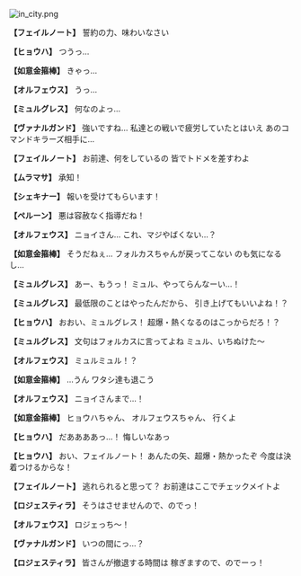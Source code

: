 
![in_city.png](../images/backgrounds/in_city.png)

**【フェイルノート】**
誓約の力、味わいなさい

**【ヒョウハ】**
つうっ…

**【如意金箍棒】**
きゃっ…

**【オルフェウス】**
うっ…

**【ミュルグレス】**
何なのよっ…

**【ヴァナルガンド】**
強いですね…
私達との戦いで疲労していたとはいえ
あのコマンドキラーズ相手に…

**【フェイルノート】**
お前達、何をしているの
皆でトドメを差すわよ

**【ムラマサ】**
承知！

**【シェキナー】**
報いを受けてもらいます！

**【ペルーン】**
悪は容赦なく指導だね！

**【オルフェウス】**
ニョイさん…
これ、マジやばくない…？

**【如意金箍棒】**
そうだねぇ…
フォルカスちゃんが戻ってこない
のも気になるし…

**【ミュルグレス】**
あー、もうっ！
ミュル、やってらんなーい…！

**【ミュルグレス】**
最低限のことはやったんだから、
引き上げてもいいよね！？

**【ヒョウハ】**
おおい、ミュルグレス！
超爆・熱くなるのはこっからだろ！？

**【ミュルグレス】**
文句はフォルカスに言ってよね
ミュル、いちぬけた～

**【オルフェウス】**
ミュルミュル！？

**【如意金箍棒】**
…うん
ワタシ達も退こう

**【オルフェウス】**
ニョイさんまで…！

**【如意金箍棒】**
ヒョウハちゃん、
オルフェウスちゃん、
行くよ

**【ヒョウハ】**
だああああっ…！
悔しいなあっ

**【ヒョウハ】**
おい、フェイルノート！
あんたの矢、超爆・熱かったぞ
今度は決着つけるからな！

**【フェイルノート】**
逃れられると思って？
お前達はここでチェックメイトよ

**【ロジェスティラ】**
そうはさせませんので、のでっ！

**【オルフェウス】**
ロジェっち～！

**【ヴァナルガンド】**
いつの間にっ…？

**【ロジェスティラ】**
皆さんが撤退する時間は
稼ぎますので、のでーっ！
